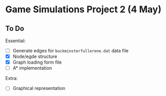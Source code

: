 # Game Simulations Project 2 (4 May)

## To Do

Essential:

- [ ] Generate edges for `buckminsterfullerene.dat` data file
- [x] Node/egde structure
- [x] Graph loading form file
- [ ] A* implementation

Extra:

- [ ] Graphical representation